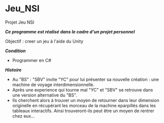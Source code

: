 # Jeu_NSI
Projet Jeu NSI

***Ce programme est réalisé dans le cadre d'un projet personnel***

Objectif : creer un jeu à l'aide du Unity

***Condition***
* Programmer en C#

***Histoire***
* Au "BS" : "SBV" invite "YC" pour lui présenter sa nouvelle création : une machine de voyage interdimensionnelle.
* Après une experience qui tourne mal "YC" et "SBV" se retrouve dans une version alternative du "BS". 
* Ils cherchent alors à trouver un moyen de retourner dans leur dimension originelle en récupérant les morceau de la machine eparpillés dans les tableaux interactifs. Ainsi trouveront-ils peut être un moyen de rentrer chez eux...
